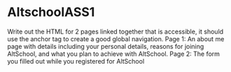 # AltschoolASS1
Write out the HTML for 2 pages linked together that is accessible, it should use the anchor tag to create a good global navigation. Page 1: An about me page with details including your personal details, reasons for joining AltSchool, and what you plan to achieve with AltSchool. Page 2: The form you filled out while you registered for AltSchool
